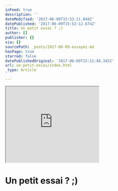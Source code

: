 ```yaml
---
inFeed: true
description: ''
dateModified: '2017-06-09T15:52:11.048Z'
datePublished: '2017-06-09T15:52:12.674Z'
title: Un petit essai ? ;)
author: []
publisher: {}
via: {}
sourcePath: _posts/2017-06-09-essayez.md
hasPage: true
starred: false
datePublishedOriginal: '2017-06-09T15:12:48.345Z'
url: un-petit-essai/index.html
_type: Article

---
```

<iframe src="https://the-grid.github.io/ed-userhtml/?g=eJyVj81OwzAQhO95Csv3xE1ocAq2JcRbcHOc9Q81SeTdUsHT8xOoOIE4jTSz82lH5TQfWYGsOdJLBowAxFks4DWPRCveCGERgbB209y8phBgadzyJJ7bGsmOGcS3iciZMJVCV9JKDIv7N-MRuVFiA1xIhj18pndramg5wsw046XtYZLSH-R07Ya27-Tey_EAw9DZcehHfvsrJ9s5nGyAD5QvfxzfL7NPoTnDWMi9N6ic4EejUtv3rNq0PqeJor7qdhcnQgqRdLffGVapr7XmDYQzgUU" height="244" style=""></iframe>

# Un petit essai ? ;)